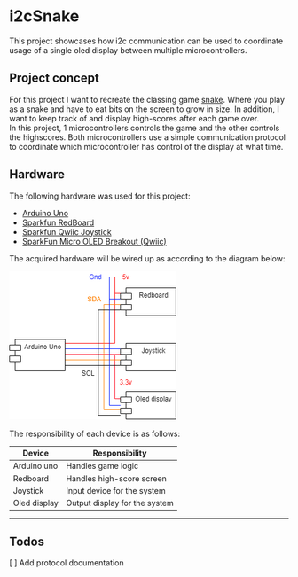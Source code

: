 # i2cSnake
This project showcases how i2c communication can be used to coordinate usage of a single oled display between multiple microcontrollers.

## Project concept
For this project I want to recreate the classing game [snake](https://en.wikipedia.org/wiki/Snake_(video_game_genre)). Where you play as a snake and have to eat bits on the screen to grow in size. In addition, I want to keep track of and display high-scores after each game over.  
In this project, 1 microcontrollers controls the game and the other controls the highscores. Both microcontrollers use a simple communication protocol to coordinate which microcontroller has control of the display at what time.

## Hardware
The following hardware was used for this project:
* [Arduino Uno](https://store.arduino.cc/arduino-uno-rev3)
* [Sparkfun RedBoard](https://www.sparkfun.com/products/13975)
* [Sparkfun Qwiic Joystick](https://www.sparkfun.com/products/15168)
* [SparkFun Micro OLED Breakout (Qwiic)](https://www.sparkfun.com/products/14532)

The acquired hardware will be wired up as according to the diagram below:

![diagram](images/circuitdiagram.png)

The responsibility of each device is as follows:

| Device       | Responsibility                            |
|------------- |-------------------------------------------|
| Arduino uno  | Handles game logic                        |
| Redboard     | Handles high-score screen                 |
| Joystick     | Input device for the system               |
| Oled display | Output display for the system             |

---

## Todos
[ ] Add protocol documentation